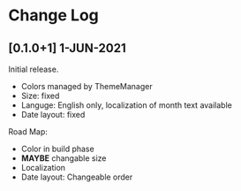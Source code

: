 # Change Log

## [0.1.0+1] 1-JUN-2021

Initial release.

- Colors managed by ThemeManager
- Size: fixed
- Languge: English only, localization of month text available
- Date layout: fixed

Road Map:

- Color in build phase
- **MAYBE** changable size
- Localization
- Date layout: Changeable order
